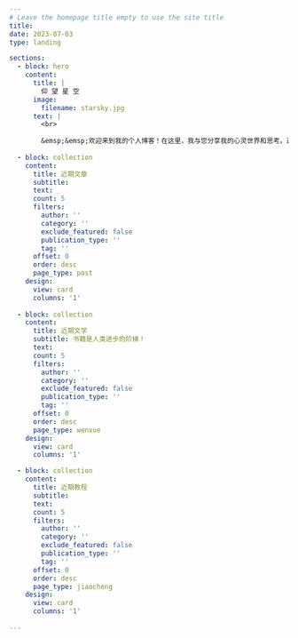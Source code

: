 ```yaml
---
# Leave the homepage title empty to use the site title
title:
date: 2023-07-03
type: landing

sections:
  - block: hero
    content:
      title: |
        仰 望 星 空
      image:
        filename: starsky.jpg
      text: |
        <br>
        
        &emsp;&emsp;欢迎来到我的个人博客！在这里，我与您分享我的心灵世界和思考。通过文字和图像，我与您分享我对星空的热爱和探索，以及人生的思考和体验。无论您是天文爱好者、哲学追寻者还是寻找灵感的人，我希望我的博客能为您带来一份启发和共鸣。
  
  - block: collection
    content:
      title: 近期文章
      subtitle:
      text:
      count: 5
      filters:
        author: ''
        category: ''
        exclude_featured: false
        publication_type: ''
        tag: ''
      offset: 0
      order: desc
      page_type: post
    design:
      view: card
      columns: '1'
    
  - block: collection
    content:
      title: 近期文学
      subtitle: 书籍是人类进步的阶梯！
      text:
      count: 5
      filters:
        author: ''
        category: ''
        exclude_featured: false
        publication_type: ''
        tag: ''
      offset: 0
      order: desc
      page_type: wenxue
    design:
      view: card
      columns: '1'

  - block: collection
    content:
      title: 近期教程
      subtitle:
      text:
      count: 5
      filters:
        author: ''
        category: ''
        exclude_featured: false
        publication_type: ''
        tag: ''
      offset: 0
      order: desc
      page_type: jiaocheng
    design:
      view: card
      columns: '1'
          
---
```

